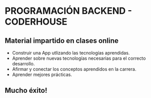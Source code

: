 # PROGRAMACIÓN BACKEND - CODERHOUSE 

## Material impartido en clases online

- Construir una App utlizando las tecnologías aprendidas.
- Aprender sobre nuevas tecnologías necesarias para el correcto desarrollo.
- Afirmar y conectar los conceptos aprendidos en la carrera.
- Aprender mejores prácticas.

## Mucho éxito!
